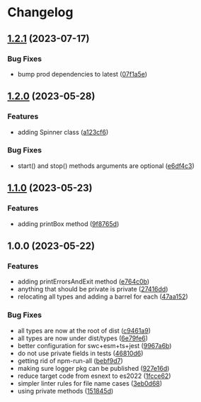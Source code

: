 # Changelog

## [1.2.1](https://github.com/aversini/node-cli/compare/logger-v1.2.0...logger-v1.2.1) (2023-07-17)


### Bug Fixes

* bump prod dependencies to latest ([07f1a5e](https://github.com/aversini/node-cli/commit/07f1a5e098be2990e4cc2387b9ad5dfc0ae89b2a))

## [1.2.0](https://github.com/aversini/node-cli/compare/logger-v1.1.0...logger-v1.2.0) (2023-05-28)


### Features

* adding Spinner class ([a123cf6](https://github.com/aversini/node-cli/commit/a123cf6ee1b89df47ba348f52db487aa26e4d7c3))


### Bug Fixes

* start() and stop() methods arguments are optional ([e6df4c3](https://github.com/aversini/node-cli/commit/e6df4c3d13709ae15bdcc23587a5a666f100316f))

## [1.1.0](https://github.com/aversini/node-cli/compare/logger-v1.0.0...logger-v1.1.0) (2023-05-23)


### Features

* adding printBox method ([9f8765d](https://github.com/aversini/node-cli/commit/9f8765d760ee72df63ab0c05e7b47c5f8a1f0347))

## 1.0.0 (2023-05-22)


### Features

* adding printErrorsAndExit method ([e764c0b](https://github.com/aversini/node-cli/commit/e764c0bb0e5dfe81403fcb73c51dcd600b5d3524))
* anything that should be private is private ([27416dd](https://github.com/aversini/node-cli/commit/27416dd304af729e1a7ea4f17f612fa070171115))
* relocating all types and adding a barrel for each ([47aa152](https://github.com/aversini/node-cli/commit/47aa152c8f50e98a4e3525150d75d1f8ed58fe73))


### Bug Fixes

* all types are now at the root of dist ([c9461a9](https://github.com/aversini/node-cli/commit/c9461a9d91db8e3f77eedd7b03469b5f09e75a2e))
* all types are now under dist/types ([6e79fe6](https://github.com/aversini/node-cli/commit/6e79fe6a4d5dc0ce1d0c89580fcabd2752e8cfb2))
* better configuration for swc+esm+ts+jest ([9967a6b](https://github.com/aversini/node-cli/commit/9967a6b81ee942c462cf1222e8ed346bf4481cbe))
* do not use private fields in tests ([46810d6](https://github.com/aversini/node-cli/commit/46810d629773911dbd8f960ffe041a7dab290afb))
* getting rid of npm-run-all ([bebf9d7](https://github.com/aversini/node-cli/commit/bebf9d76a936d517f1551e814ceea210183dcc77))
* making sure logger pkg can be published ([927e16d](https://github.com/aversini/node-cli/commit/927e16d42a0bef902095e406e8c6638b46246d07))
* reduce target code from esnext to es2022 ([1fcce62](https://github.com/aversini/node-cli/commit/1fcce6215b91366b6d7264cebf5f95fda6cf00d4))
* simpler linter rules for file name cases ([3eb0d68](https://github.com/aversini/node-cli/commit/3eb0d6812182d4f5ee02e5355640bd361fe73eff))
* using private methods ([151845d](https://github.com/aversini/node-cli/commit/151845db117844c3e9f014a4f33c3c95c459e9db))
